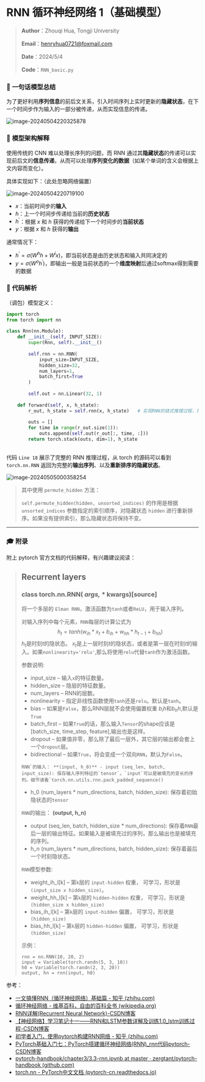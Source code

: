 # RNN 循环神经网络 1（基础模型）

> **Author**：Zhouqi Hua, Tongji University
>
> **Email**：henryhua0721@foxmail.com
>
> **Date**：2024/5/4
>
> **Code**：`RNN_basic.py`



### :star2: **一句话模型总结**

为了更好利用**序列信息**的前后文关系，引入时间序列上实时更新的**隐藏状态**，在下一个时间步作为输入的一部分被传递，从而实现信息的传递。

![image-20240504220325878](http://henry-typora.oss-cn-beijing.aliyuncs.com/img/image-20240504220325878.png)



### :star2: **模型架构解释**

使用传统的 CNN 难以处理长序列的问题，而 RNN 通过其**隐藏状态**的传递可以实现前后文的**信息传递**，从而可以处理**序列变化的数据**（如某个单词的含义会根据上文内容而变化）。

具体实现如下：（此处忽略网络偏置）

![image-20240504220719100](http://henry-typora.oss-cn-beijing.aliyuncs.com/img/image-20240504220719100.png)

- $x$：当前时间步的**输入**
- $h$：上一个时间步传递给当前的**历史状态**
- $h^{'}$：根据 $x$ 和 $h$ 获得的传递给下一个时间步的**当前状态**
- $y$：根据 $x$ 和 $h$ 获得的**输出**

通常情况下：

- $h^{'}=\sigma(W^hh+W^ix)$，即当前状态是由历史状态和输入共同决定的
- $y=\sigma(W^oh^{'})$，即输出一般是当前状态的一个**维度映射**后通过softmax得到需要的数据



### :star2: **代码解析**

（调包）模型定义：

```py
import torch
from torch import nn
 
class Rnn(nn.Module):
    def __init__(self, INPUT_SIZE):
        super(Rnn, self).__init__()
 
        self.rnn = nn.RNN(
            input_size=INPUT_SIZE,
            hidden_size=32,
            num_layers=1,
            batch_first=True
        )
 
        self.out = nn.Linear(32, 1)
 
    def forward(self, x, h_state):
        r_out, h_state = self.rnn(x, h_state)	# 实现RNN的链式推理过程，将
 
        outs = []
        for time in range(r_out.size(1)):
            outs.append(self.out(r_out[:, time, :]))
        return torch.stack(outs, dim=1), h_state
   
```

代码 `Line 18` 展示了完整的 RNN 推理过程，从 torch 的源码可以看到 `torch.nn.RNN` 返回为完整的**输出序列**、以及**重新排序的隐藏状态**。

![image-20240505000358254](http://henry-typora.oss-cn-beijing.aliyuncs.com/img/image-20240505000358254.png)

> 其中使用 `permute_hidden` 方法：
>
> `self.permute_hidden(hidden, unsorted_indices)` 的作用是根据 `unsorted_indices` 参数指定的索引顺序，对隐藏状态 `hidden` 进行重新排序。如果没有提供索引，那么隐藏状态将保持不变。





------

### :mortar_board: 附录

附上 pytorch 官方文档的代码解释，有兴趣建议阅读：

> ## Recurrent layers
>
> ### class torch.nn.RNN( *args,* * kwargs)[source]
>
> 将一个多层的 `Elman RNN`，激活函数为`tanh`或者`ReLU`，用于输入序列。
>
> 对输入序列中每个元素，`RNN`每层的计算公式为 
> $$
> h_t=tanh(w_{ih} *x_t+b_{ih}+w_{hh}* h_{t-1}+b_{hh})
> $$
> $h_t$是时刻$t$的隐状态。 $x_t$是上一层时刻$t$的隐状态，或者是第一层在时刻$t$的输入。如果`nonlinearity='relu'`,那么将使用`relu`代替`tanh`作为激活函数。
>
> 参数说明:
>
> - input_size – 输入`x`的特征数量。
> - hidden_size – 隐层的特征数量。
> - num_layers – RNN的层数。
> - nonlinearity – 指定非线性函数使用`tanh`还是`relu`。默认是`tanh`。
> - bias – 如果是`False`，那么RNN层就不会使用偏置权重 $b_ih$和$b_hh$,默认是`True`
> - batch_first – 如果`True`的话，那么输入`Tensor`的shape应该是[batch_size, time_step, feature],输出也是这样。
> - dropout – 如果值非零，那么除了最后一层外，其它层的输出都会套上一个`dropout`层。
> - bidirectional – 如果`True`，将会变成一个双向`RNN`，默认为`False`。
>
> ```
> RNN`的输入： **(input, h_0)** - input (seq_len, batch, input_size): 保存输入序列特征的`tensor`。`input`可以是被填充的变长的序列。细节请看`torch.nn.utils.rnn.pack_padded_sequence()
> ```
>
> - h_0 (num_layers * num_directions, batch, hidden_size): 保存着初始隐状态的`tensor`
>
> `RNN`的输出： **(output, h_n)**
>
> - output (seq_len, batch, hidden_size * num_directions): 保存着`RNN`最后一层的输出特征。如果输入是被填充过的序列，那么输出也是被填充的序列。
> - h_n (num_layers * num_directions, batch, hidden_size): 保存着最后一个时刻隐状态。
>
> `RNN`模型参数:
>
> - weight_ih_l[k] – 第`k`层的 `input-hidden` 权重， 可学习，形状是`(input_size x hidden_size)`。
> - weight_hh_l[k] – 第`k`层的 `hidden-hidden` 权重， 可学习，形状是`(hidden_size x hidden_size)`
> - bias_ih_l[k] – 第`k`层的 `input-hidden` 偏置， 可学习，形状是`(hidden_size)`
> - bias_hh_l[k] – 第`k`层的 `hidden-hidden` 偏置， 可学习，形状是`(hidden_size)`
>
> 示例：
>
> ```
> rnn = nn.RNN(10, 20, 2)
> input = Variable(torch.randn(5, 3, 10))
> h0 = Variable(torch.randn(2, 3, 20))
> output, hn = rnn(input, h0)
> ```



参考：

- [一文搞懂RNN（循环神经网络）基础篇 - 知乎 (zhihu.com)](https://zhuanlan.zhihu.com/p/30844905)
- [循环神经网络 - 维基百科，自由的百科全书 (wikipedia.org)](https://zh.wikipedia.org/wiki/循环神经网络)
- [RNN详解(Recurrent Neural Network)-CSDN博客](https://blog.csdn.net/bestrivern/article/details/90723524)
- [【神经网络】学习笔记十一——RNN和LSTM参数详解及训练1.0_lstm训练过程-CSDN博客](https://blog.csdn.net/zhuge2017302307/article/details/117461062)
- [初学者入门，使用pytorch构建RNN网络 - 知乎 (zhihu.com)](https://zhuanlan.zhihu.com/p/574319694)
- [PyTorch基础入门七：PyTorch搭建循环神经网络(RNN)_rnn代码pytorch-CSDN博客](https://blog.csdn.net/out_of_memory_error/article/details/81456501)
- [pytorch-handbook/chapter3/3.3-rnn.ipynb at master · zergtant/pytorch-handbook (github.com)](https://github.com/zergtant/pytorch-handbook/blob/master/chapter3/3.3-rnn.ipynb)
- [torch.nn - PyTorch中文文档 (pytorch-cn.readthedocs.io)](https://pytorch-cn.readthedocs.io/zh/latest/package_references/torch-nn/)
